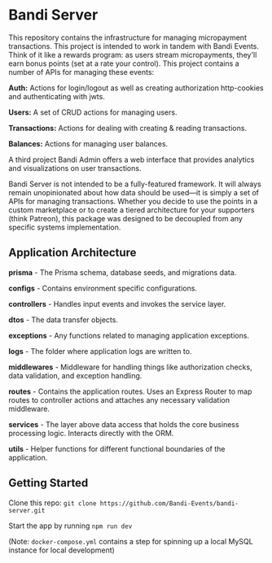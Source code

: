 # Bandi Server

This repository contains the infrastructure for managing micropayment transactions. This project is intended to work in tandem with Bandi Events. Think of it like a rewards program: as users stream micropayments, they'll earn bonus points (set at a rate your control). This project contains a number of APIs for managing these events:

**Auth:** Actions for login/logout as well as creating authorization http-cookies and authenticating with jwts.

**Users:** A set of CRUD actions for managing users.

**Transactions:** Actions for dealing with creating & reading transactions.

**Balances:** Actions for managing user balances.

A third project Bandi Admin offers a web interface that provides analytics and visualizations on user transactions.

Bandi Server is not intended to be a fully-featured framework. It will always remain unopinionated about how data should be used—it is simply a set of APIs for managing transactions. Whether you decide to use the points in a custom marketplace or to create a tiered architecture for your supporters (think Patreon), this package was designed to be decoupled from any specific systems implementation.

## Application Architecture

**prisma** - The Prisma schema, database seeds, and migrations data.

**configs** - Contains environment specific configurations.

**controllers** - Handles input events and invokes the service layer.

**dtos** - The data transfer objects.

**exceptions** - Any functions related to managing application exceptions.

**logs** - The folder where application logs are written to.

**middlewares** - Middleware for handling things like authorization checks, data validation, and exception handling.

**routes** - Contains the application routes. Uses an Express Router to map routes to controller actions and attaches any necessary validation middleware.

**services** - The layer above data access that holds the core business processing logic. Interacts directly with the ORM.

**utils** - Helper functions for different functional boundaries of the application.

## Getting Started

Clone this repo: `git clone https://github.com/Bandi-Events/bandi-server.git`

Start the app by running `npm run dev`

(Note: `docker-compose.yml` contains a step for spinning up a local MySQL instance for local development)
